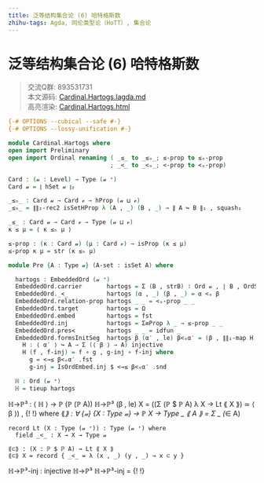 ```yaml
---
title: 泛等结构集合论 (6) 哈特格斯数
zhihu-tags: Agda, 同伦类型论（HoTT）, 集合论
---
```


# 泛等结构集合论 (6) 哈特格斯数

> 交流Q群: 893531731  
> 本文源码: [Cardinal.Hartogs.lagda.md](https://github.com/choukh/USST/blob/main/src/Cardinal/Hartogs.lagda.md)  
> 高亮渲染: [Cardinal.Hartogs.html](https://choukh.github.io/USST/Cardinal.Hartogs.html)  

```agda
{-# OPTIONS --cubical --safe #-}
{-# OPTIONS --lossy-unification #-}

module Cardinal.Hartogs where
open import Preliminary
open import Ordinal renaming ( _≤_ to _≤ₒ_; ≤-prop to ≤ₒ-prop
                             ; _<_ to _<ₒ_; <-prop to <ₒ-prop)
```

```agda
Card : (𝓊 : Level) → Type (𝓊 ⁺)
Card 𝓊 = ∥ hSet 𝓊 ∥₂
```

```agda
_≤ₕ_ : Card 𝓊 → Card 𝓋 → hProp (𝓊 ⊔ 𝓋)
_≤ₕ_ = ∥∥₂-rec2 isSetHProp λ (A , _) (B , _) → ∥ A ↪ B ∥₁ , squash₁
```

```agda
_≤_ : Card 𝓊 → Card 𝓋 → Type (𝓊 ⊔ 𝓋)
κ ≤ μ = ⟨ κ ≤ₕ μ ⟩

≤-prop : (κ : Card 𝓊) (μ : Card 𝓋) → isProp (κ ≤ μ)
≤-prop κ μ = str (κ ≤ₕ μ)
```

```agda
module Pre {A : Type 𝓊} (A-set : isSet A) where

  hartogs : EmbeddedOrd (𝓊 ⁺)
  EmbeddedOrd.carrier       hartogs = Σ (B , strB) ∶ Ord 𝓊 , ∣ B , OrdStr.underlying-set strB ∣₂ ≤ ∣ A , A-set ∣₂
  EmbeddedOrd._≺_           hartogs (α , _) (β , _) = α <ₒ β
  EmbeddedOrd.relation-prop hartogs _ _ = <ₒ-prop _ _
  EmbeddedOrd.target        hartogs = Ω
  EmbeddedOrd.embed         hartogs = fst
  EmbeddedOrd.inj           hartogs = Σ≡Prop λ _ → ≤-prop _ _
  EmbeddedOrd.pres≺         hartogs _ _ = idfun _
  EmbeddedOrd.formsInitSeg  hartogs β (α′ , le) β<ₒα′ = (β , ∥∥₁-map H le) , β<ₒα′ , refl where
    H : ⟨ α′ ⟩ ↪ A → Σ (⟨ β ⟩ → A) injective
    H (f , f-inj) = f ∘ g , g-inj ∘ f-inj where
      g = <→≤ β<ₒα′ .fst
      g-inj = IsOrdEmbed.inj $ <→≤ β<ₒα′ .snd
```

```agda
  ℍ : Ord (𝓊 ⁺)
  ℍ = tieup hartogs
```


  ℍ→ℙ³ : ⟨ ℍ ⟩ → ℙ (ℙ (ℙ A))
  ℍ→ℙ³ (β , le) X = ((Σ (ℙ $ ℙ A) λ X → Lt ⟪ X ⟫) ≃ ⟨ β ⟩) , {!   !}
    where
    ⟪_⟫ : ∀ {𝓊} {X : Type 𝓊} → ℙ X → Type _
    ⟪ A ⟫ = Σ _ (_∈ A)
  
    record Lt (X : Type (𝓊 ⁺)) : Type (𝓊 ⁺) where
      field _<_ : X → X → Type 𝓊

    ⟪⊂⟫ : (X : ℙ $ ℙ A) → Lt ⟪ X ⟫
    ⟪⊂⟫ X = record { _<_ = λ (x , _) (y , _) → x ⊂ y }

  ℍ→ℙ³-inj : injective ℍ→ℙ³
  ℍ→ℙ³-inj = {!   !}


